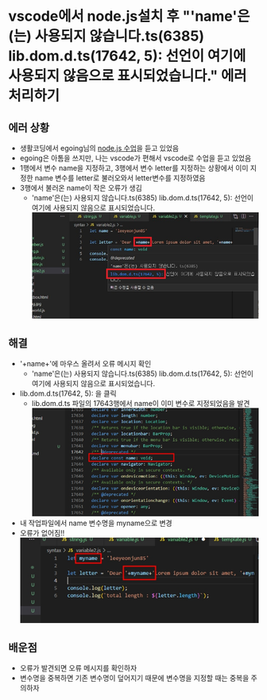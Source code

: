 # vscode에서 node.js설치 후 "'name'은(는) 사용되지 않습니다.ts(6385) lib.dom.d.ts(17642, 5): 선언이 여기에 사용되지 않음으로 표시되었습니다." 에러 처리하기

## 에러 상황
- 생활코딩에서 egoing님의 [node.js 수업](https://opentutorials.org/course/3332/21034)을 듣고 있었음
- egoing은 아톰을 쓰지만, 나는 vscode가 편해서 vscode로 수업을 듣고 있었음
- 1행에서 변수 name을 지정하고, 3행에서 변수 letter를 지정하는 상황에서 이미 지정한 name 변수를 letter로 불러오와서 letter변수를 지정하였음
- 3행에서 불러온 name이 작은 오류가 생김
  - 'name'은(는) 사용되지 않습니다.ts(6385) lib.dom.d.ts(17642, 5): 선언이 여기에 사용되지 않음으로 표시되었습니다.
![20221020_142609.jpg](../../01images/error/20221020_142609.jpg)

## 해결
- '+name+'에 마우스 올려서 오류 메시지 확인
  - 'name'은(는) 사용되지 않습니다.ts(6385) lib.dom.d.ts(17642, 5): 선언이 여기에 사용되지 않음으로 표시되었습니다.
- lib.dom.d.ts(17642, 5): 을 클릭
  - lib.dom.d.ts 파일의 17643행에서 name이 이미 변수로 지정되었음을 발견
![20221020_142609.jpg](../../01images\error\20221020_142928.jpg)
- 내 작업파일에서 name 변수명을 myname으로 변경
- 오류가 없어짐!!
![20221020_142609.jpg](../../01images\error\20221020_143336.jpg)

## 배운점
- 오류가 발견되면 오류 메시지를 확인하자
- 변수명을 중복하면 기존 변수명이 덮어지기 때문에 변수명을 지정할 때는 중복을 주의하자
